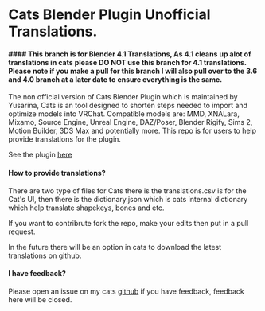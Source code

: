 # Cats Blender Plugin Unofficial Translations.

#### #### This branch is for Blender 4.1 Translations, As 4.1 cleans up alot of translations in cats please DO NOT use this branch for 4.1 translations. Please note if you make a pull for this branch I will also pull over to the 3.6 and 4.0 branch at a later date to ensure everything is the same.

The non official version of Cats Blender Plugin which is maintained by Yusarina, Cats is an tool designed to shorten steps needed to import and optimize models into VRChat. Compatible models are: MMD, XNALara, Mixamo, Source Engine, Unreal Engine, DAZ/Poser, Blender Rigify, Sims 2, Motion Builder, 3DS Max and potentially more. This repo is for users to help provide translations for the plugin.

See the plugin [here](https://github.com/Yusarina/Cats-Blender-Plugin-Unofficial-/)

#### How to provide translations?

There are two type of files for Cats there is the translations.csv is for the Cat's UI, then there is the dictionary.json which is cats internal dictionary which help translate shapekeys, bones and etc. 

If you want to contribrute fork the repo, make your edits then put in a pull request.

In the future there will be an option in cats to download the latest translations on github.

#### I have feedback?

Please open an issue on my cats [github](https://github.com/Yusarina/Cats-Blender-Plugin-Unofficial-/issues) if you have feedback, feedback here will be closed.
